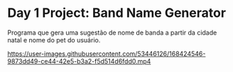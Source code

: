 # Day 1 Project: Band Name Generator
Programa que gera uma sugestão de nome de banda a partir da cidade natal e nome do pet do usuário. 

https://user-images.githubusercontent.com/53446126/168424546-9873dd49-ce44-42e5-b3a2-f5d514d6fdd0.mp4

